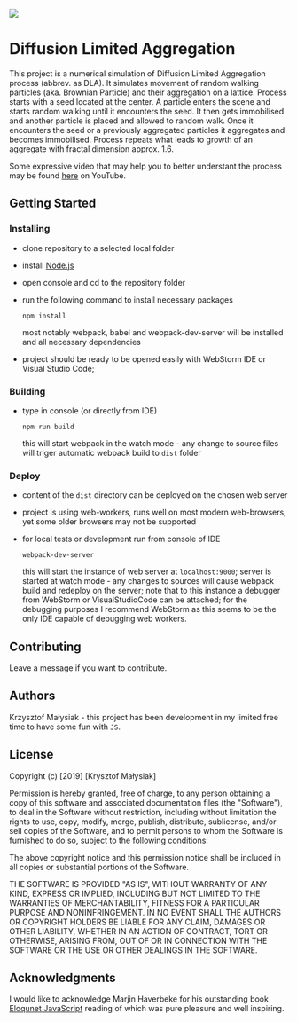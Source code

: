 
![](https://img.shields.io/badge/BROWSER-SUPPORTED-brightgreen.svg)

# Diffusion Limited Aggregation

This project is a numerical simulation of Diffusion Limited Aggregation process (abbrev. as DLA). It simulates movement of random walking particles (aka. Brownian Particle) and their aggregation on a lattice. Process starts with a seed located at the center.
A particle enters the scene and starts random walking until it encounters the seed. It then gets immobilised and another particle
is placed and allowed to random walk. Once it encounters the seed or a previously aggregated particles it aggregates and becomes
immobilised. Process repeats what leads to growth of an aggregate with fractal dimension approx. 1.6. 

Some expressive video that may help you to better understant the process may be found [here](https://www.youtube.com/watch?v=I4VAIkrY4yw) on YouTube.

## Getting Started

### Installing

* clone repository to a selected local folder
* install [Node.js](https://nodejs.org/en/)
* open console and cd to the repository folder
* run the following command to install necessary packages
  
  ```
  npm install 
  ```
  
  most notably webpack, babel and webpack-dev-server will be installed and all necessary dependencies 
  
 * project should be ready to be opened easily with WebStorm IDE or Visual Studio Code;

### Building

* type in console (or directly from IDE)
  ```
  npm run build
  ```
  this will start webpack in the watch mode - any change to source files will triger automatic webpack build to `dist` folder

### Deploy

* content of the `dist` directory can be deployed on the chosen web server
* project is using web-workers, runs well on most modern web-browsers, yet some older browsers may not be supported
* for local tests or development run from console of IDE

  ```
  webpack-dev-server
  ```
  
  this will start the instance of web server at `localhost:9000`; server is started at watch mode - any changes to sources will cause webpack build and redeploy on the server; note that to this instance a debugger from WebStorm or VisualStudioCode can be attached; for the debugging purposes I recommend WebStorm as this seems to be the only IDE capable of debugging web workers.

## Contributing
Leave a message if you want to contribute.

## Authors

Krzysztof Małysiak - this project has been development in my limited free time to have some fun with `JS`.

## License

Copyright (c) [2019] [Krysztof Małysiak]

Permission is hereby granted, free of charge, to any person obtaining a copy
of this software and associated documentation files (the "Software"), to deal
in the Software without restriction, including without limitation the rights
to use, copy, modify, merge, publish, distribute, sublicense, and/or sell
copies of the Software, and to permit persons to whom the Software is
furnished to do so, subject to the following conditions:

The above copyright notice and this permission notice shall be included in all
copies or substantial portions of the Software.

THE SOFTWARE IS PROVIDED "AS IS", WITHOUT WARRANTY OF ANY KIND, EXPRESS OR
IMPLIED, INCLUDING BUT NOT LIMITED TO THE WARRANTIES OF MERCHANTABILITY,
FITNESS FOR A PARTICULAR PURPOSE AND NONINFRINGEMENT. IN NO EVENT SHALL THE
AUTHORS OR COPYRIGHT HOLDERS BE LIABLE FOR ANY CLAIM, DAMAGES OR OTHER
LIABILITY, WHETHER IN AN ACTION OF CONTRACT, TORT OR OTHERWISE, ARISING FROM,
OUT OF OR IN CONNECTION WITH THE SOFTWARE OR THE USE OR OTHER DEALINGS IN THE
SOFTWARE.

## Acknowledgments

I would like to acknowledge Marjin Haverbeke for his outstanding book [Eloqunet JavaScript](https://eloquentjavascript.net/) reading of which was pure pleasure and well inspiring.


